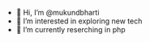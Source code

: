 - 👋 Hi, I’m @mukundbharti
- 👀 I’m interested in  exploring new tech 
- 🌱 I’m currently reserching in php

<!---
mukundbharti/mukundbharti is a ✨ special ✨ repository because its `README.md` (this file) appears on your GitHub profile.
You can click the Preview link to take a look at your changes.
--->
